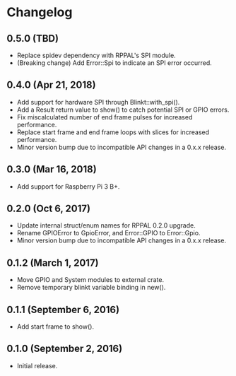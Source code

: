 # Changelog

## 0.5.0 (TBD)

* Replace spidev dependency with RPPAL's SPI module.
* (Breaking change) Add Error::Spi to indicate an SPI error occurred.

## 0.4.0 (Apr 21, 2018)

* Add support for hardware SPI through Blinkt::with_spi().
* Add a Result return value to show() to catch potential SPI or GPIO errors.
* Fix miscalculated number of end frame pulses for increased performance.
* Replace start frame and end frame loops with slices for increased performance.
* Minor version bump due to incompatible API changes in a 0.x.x release.

## 0.3.0 (Mar 16, 2018)

* Add support for Raspberry Pi 3 B+.

## 0.2.0 (Oct 6, 2017)

* Update internal struct/enum names for RPPAL 0.2.0 upgrade.
* Rename GPIOError to GpioError, and Error::GPIO to Error::Gpio.
* Minor version bump due to incompatible API changes in a 0.x.x release.

## 0.1.2 (March 1, 2017)

* Move GPIO and System modules to external crate.
* Remove temporary blinkt variable binding in new().

## 0.1.1 (September 6, 2016)

* Add start frame to show().

## 0.1.0 (September 2, 2016)

* Initial release.
